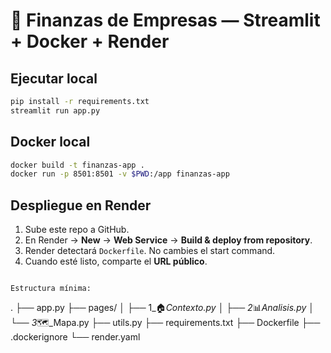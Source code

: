 
# 💼 Finanzas de Empresas — Streamlit + Docker + Render

## Ejecutar local
```bash
pip install -r requirements.txt
streamlit run app.py
```

## Docker local
```bash
docker build -t finanzas-app .
docker run -p 8501:8501 -v $PWD:/app finanzas-app
```

## Despliegue en Render
1. Sube este repo a GitHub.
2. En Render -> **New** -> **Web Service** -> **Build & deploy from repository**.
3. Render detectará `Dockerfile`. No cambies el start command.
4. Cuando esté listo, comparte el **URL público**.
```

Estructura mínima:
```
.
├── app.py
├── pages/
│   ├── 1_🏠_Contexto.py
│   ├── 2_📊_Analisis.py
│   └── 3_🗺️_Mapa.py
├── utils.py
├── requirements.txt
├── Dockerfile
├── .dockerignore
└── render.yaml
```
